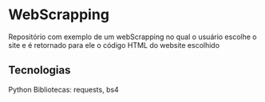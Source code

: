 # WebScrapping
Repositório com exemplo de um webScrapping no qual o usuário escolhe o site e é retornado para ele o código HTML do website escolhido  
  
## Tecnologias
Python
Bibliotecas: requests, bs4
